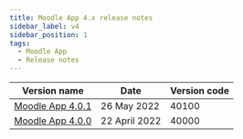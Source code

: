 ```yaml
---
title: Moodle App 4.x release notes
sidebar_label: v4
sidebar_position: 1
tags:
  - Moodle App
  - Release notes
---
```


| **Version name** | **Date** | **Version code** |
|---|---|---|
| [Moodle App 4.0.1](./v4/v4.0.1) | 26 May 2022 | 40100 |
| [Moodle App 4.0.0](./v4/v4.0.0) | 22 April 2022 | 40000 |
